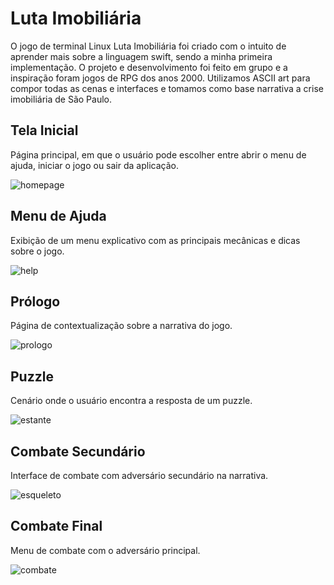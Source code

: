# Luta Imobiliária 

O jogo de terminal Linux Luta Imobiliária foi criado com o intuito de aprender mais sobre a linguagem swift, sendo a minha primeira implementação. O projeto e desenvolvimento foi feito em grupo e a inspiração foram jogos de RPG dos anos 2000. Utilizamos ASCII art para compor todas as cenas e interfaces e tomamos como base narrativa a crise imobiliária de São Paulo.

## Tela Inicial
 Página principal, em que o usuário pode escolher entre abrir o menu de ajuda, iniciar o jogo ou sair da aplicação.
 
![homepage](https://github.com/dayoleal/Luta-Imobili-ria/blob/baa2dd28ed0dd1fc241f3953b827215de20efa15/assets/homepage.png)

## Menu de Ajuda
 Exibição de um menu explicativo com as principais mecânicas e dicas sobre o jogo.
 
![help](https://github.com/dayoleal/Luta-Imobili-ria/blob/baa2dd28ed0dd1fc241f3953b827215de20efa15/assets/help.png)

## Prólogo
Página de contextualização sobre a narrativa do jogo.

![prologo](https://github.com/dayoleal/Luta-Imobili-ria/blob/baa2dd28ed0dd1fc241f3953b827215de20efa15/assets/prologo.png)

## Puzzle
Cenário onde o usuário encontra a resposta de um puzzle.

![estante](https://github.com/dayoleal/Luta-Imobili-ria/blob/baa2dd28ed0dd1fc241f3953b827215de20efa15/assets/estante.png)

## Combate Secundário
Interface de combate com adversário secundário na narrativa.

![esqueleto](https://github.com/dayoleal/Luta-Imobili-ria/blob/baa2dd28ed0dd1fc241f3953b827215de20efa15/assets/esqueleto.png)


## Combate Final
Menu de combate com o adversário principal.

![combate](https://github.com/dayoleal/Luta-Imobili-ria/blob/baa2dd28ed0dd1fc241f3953b827215de20efa15/assets/combate.png)
